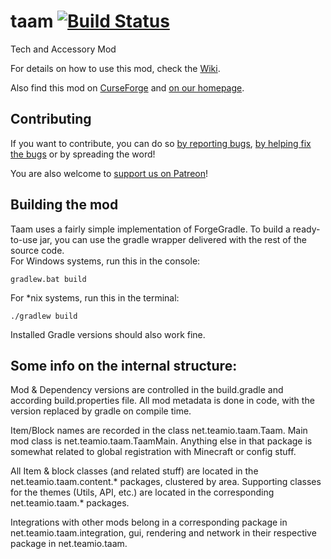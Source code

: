 taam [![Build Status](https://travis-ci.org/Team-IO/taam.svg?branch=1.9)](https://travis-ci.org/Team-IO/taam)
====
Tech and Accessory Mod

For details on how to use this mod, check the [Wiki](https://github.com/Team-IO/taam/wiki).

Also find this mod on [CurseForge](http://minecraft.curseforge.com/projects/taam) and [on our homepage](https://team-io.net/taam.php).

## Contributing
If you want to contribute, you can do so [by reporting bugs](https://github.com/Team-IO/taam/issues), [by helping fix the bugs](https://github.com/Team-IO/taam/pulls) or by spreading the word!

You are also welcome to [support us on Patreon](https://www.patreon.com/Team_IO?ty=h)!

## Building the mod
Taam uses a fairly simple implementation of ForgeGradle. To build a ready-to-use jar, you can use the gradle wrapper delivered with the rest of the source code.  
For Windows systems, run this in the console:

    gradlew.bat build

For *nix systems, run this in the terminal:

    ./gradlew build

Installed Gradle versions should also work fine.

## Some info on the internal structure:
Mod & Dependency versions are controlled in the build.gradle and according build.properties file. All mod metadata is done in code, with the version replaced by gradle on compile time.

Item/Block names are recorded in the class net.teamio.taam.Taam. Main mod class is net.teamio.taam.TaamMain. Anything else in that package is somewhat related to global registration with Minecraft or config stuff.

All Item & block classes (and related stuff) are located in the net.teamio.taam.content.* packages, clustered by area.
Supporting classes for the themes (Utils, API, etc.) are located in the corresponding net.teamio.taam.* packages.

Integrations with other mods belong in a corresponding package in net.teamio.taam.integration, gui, rendering and network in their respective package in net.teamio.taam.
